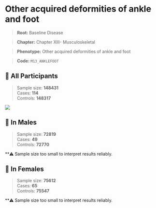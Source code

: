 # Other acquired deformities of ankle and foot

> **Root:** Baseline Disease  

> **Chapter:** Chapter XIII- Musculoskeletal  

> **Phenotype:** Other acquired deformities of ankle and foot  

> **Code:** `M13_ANKLEFOOT`

## 🧪 All Participants  
> Sample size: **148431**  
> Cases: **114**  
> Controls: **148317**
<img src="/Disease/Figures/ALL/Incidence/M13_ANKLEFOOT.png"/>
<CsvTable src="/Disease/Data/ALL/Incidence/COX_M13_ANKLEFOOT.csv" label="🔍 View full results" />

## 👨 In Males  
> Sample size: **72819**  
> Cases: **49**  
> Controls: **72770**

**⚠️ Sample size too small to interpret results reliably.


## 👩 In Females  
> Sample size: **75612**  
> Cases: **65**  
> Controls: **75547**

**⚠️ Sample size too small to interpret results reliably.

